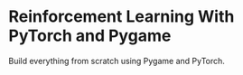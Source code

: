 # Reinforcement Learning With PyTorch and Pygame

Build everything from scratch using Pygame and PyTorch. 
